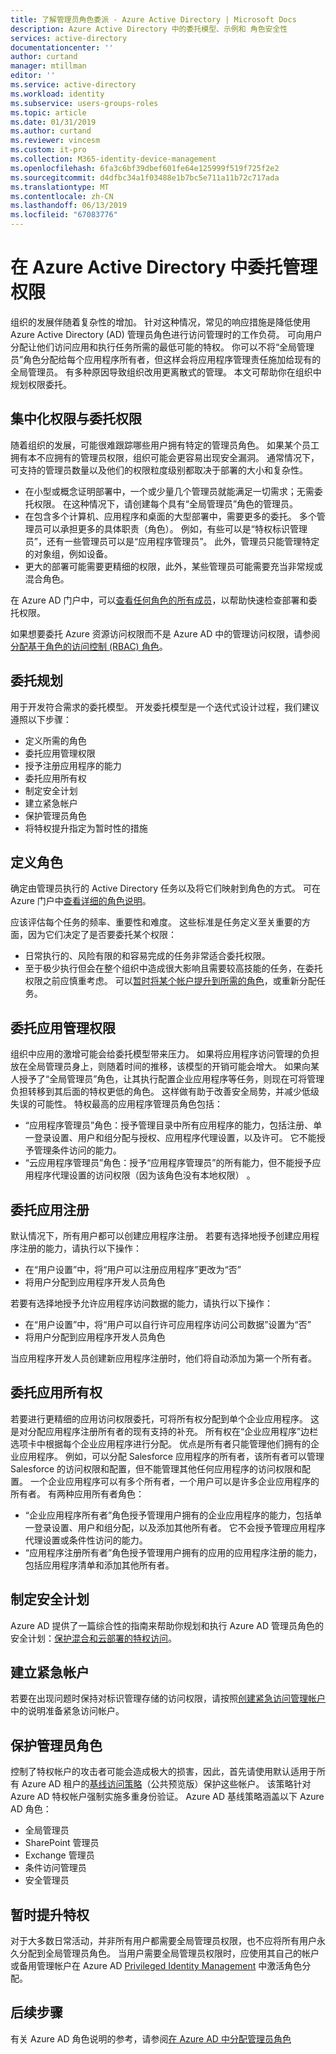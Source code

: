 ```yaml
---
title: 了解管理员角色委派 - Azure Active Directory | Microsoft Docs
description: Azure Active Directory 中的委托模型、示例和 角色安全性
services: active-directory
documentationcenter: ''
author: curtand
manager: mtillman
editor: ''
ms.service: active-directory
ms.workload: identity
ms.subservice: users-groups-roles
ms.topic: article
ms.date: 01/31/2019
ms.author: curtand
ms.reviewer: vincesm
ms.custom: it-pro
ms.collection: M365-identity-device-management
ms.openlocfilehash: 6fa3c6bf39dbef601fe64e125999f519f725f2e2
ms.sourcegitcommit: d4dfbc34a1f03488e1b7bc5e711a11b72c717ada
ms.translationtype: MT
ms.contentlocale: zh-CN
ms.lasthandoff: 06/13/2019
ms.locfileid: "67083776"
---
```

# <a name="delegate-administration-in-azure-active-directory"></a>在 Azure Active Directory 中委托管理权限

组织的发展伴随着复杂性的增加。 针对这种情况，常见的响应措施是降低使用 Azure Active Directory (AD) 管理员角色进行访问管理时的工作负荷。 可向用户分配让他们访问应用和执行任务所需的最低可能的特权。 你可以不将“全局管理员”角色分配给每个应用程序所有者，但这样会将应用程序管理责任施加给现有的全局管理员。 有多种原因导致组织改用更离散式的管理。 本文可帮助你在组织中规划权限委托。

<!--What about reporting? Who has which role and how do I audit?-->

## <a name="centralized-versus-delegated-permissions"></a>集中化权限与委托权限

随着组织的发展，可能很难跟踪哪些用户拥有特定的管理员角色。 如果某个员工拥有本不应拥有的管理员权限，组织可能会更容易出现安全漏洞。 通常情况下，可支持的管理员数量以及他们的权限粒度级别都取决于部署的大小和复杂性。

* 在小型或概念证明部署中，一个或少量几个管理员就能满足一切需求；无需委托权限。 在这种情况下，请创建每个具有“全局管理员”角色的管理员。
* 在包含多个计算机、应用程序和桌面的大型部署中，需要更多的委托。 多个管理员可以承担更多的具体职责（角色）。 例如，有些可以是“特权标识管理员”，还有一些管理员可以是“应用程序管理员”。 此外，管理员只能管理特定的对象组，例如设备。
* 更大的部署可能需要更精细的权限，此外，某些管理员可能需要充当非常规或混合角色。

在 Azure AD 门户中，可以[查看任何角色的所有成员](directory-manage-roles-portal.md)，以帮助快速检查部署和委托权限。

如果想要委托 Azure 资源访问权限而不是 Azure AD 中的管理访问权限，请参阅[分配基于角色的访问控制 (RBAC) 角色](../../role-based-access-control/role-assignments-portal.md)。

## <a name="delegation-planning"></a>委托规划

用于开发符合需求的委托模型。 开发委托模型是一个迭代式设计过程，我们建议遵照以下步骤：

* 定义所需的角色
* 委托应用管理权限
* 授予注册应用程序的能力
* 委托应用所有权
* 制定安全计划
* 建立紧急帐户
* 保护管理员角色
* 将特权提升指定为暂时性的措施

## <a name="define-roles"></a>定义角色

确定由管理员执行的 Active Directory 任务以及将它们映射到角色的方式。 可在 Azure 门户中[查看详细的角色说明](directory-manage-roles-portal.md)。

应该评估每个任务的频率、重要性和难度。 这些标准是任务定义至关重要的方面，因为它们决定了是否要委托某个权限：

* 日常执行的、风险有限的和容易完成的任务非常适合委托权限。
* 至于极少执行但会在整个组织中造成很大影响且需要较高技能的任务，在委托权限之前应慎重考虑。 可以[暂时将某个帐户提升到所需的角色](../active-directory-privileged-identity-management-configure.md)，或重新分配任务。

## <a name="delegate-app-administration"></a>委托应用管理权限

组织中应用的激增可能会给委托模型带来压力。 如果将应用程序访问管理的负担放在全局管理员身上，则随着时间的推移，该模型的开销可能会增大。 如果向某人授予了“全局管理员”角色，让其执行配置企业应用程序等任务，则现在可将管理负担转移到其后面的特权更低的角色。 这样做有助于改善安全局势，并减少低级失误的可能性。 特权最高的应用程序管理员角色包括：

* “应用程序管理员”角色：授予管理目录中所有应用程序的能力，包括注册、单一登录设置、用户和组分配与授权、应用程序代理设置，以及许可。  它不能授予管理条件访问的能力。
* “云应用程序管理员”角色：授予“应用程序管理员”的所有能力，但不能授予应用程序代理设置的访问权限（因为该角色没有本地权限）  。

## <a name="delegate-app-registration"></a>委托应用注册

默认情况下，所有用户都可以创建应用程序注册。 若要有选择地授予创建应用程序注册的能力，请执行以下操作：

* 在“用户设置”中，将“用户可以注册应用程序”更改为“否”  
* 将用户分配到应用程序开发人员角色

若要有选择地授予允许应用程序访问数据的能力，请执行以下操作：

* 在“用户设置”中，将“用户可以自行许可应用程序访问公司数据”设置为“否”  
* 将用户分配到应用程序开发人员角色

当应用程序开发人员创建新应用程序注册时，他们将自动添加为第一个所有者。

## <a name="delegate-app-ownership"></a>委托应用所有权

若要进行更精细的应用访问权限委托，可将所有权分配到单个企业应用程序。 这是对分配应用程序注册所有者的现有支持的补充。 所有权在“企业应用程序”边栏选项卡中根据每个企业应用程序进行分配。 优点是所有者只能管理他们拥有的企业应用程序。 例如，可以分配 Salesforce 应用程序的所有者，该所有者可以管理 Salesforce 的访问权限和配置，但不能管理其他任何应用程序的访问权限和配置。 一个企业应用程序可以有多个所有者，一个用户可以是许多企业应用程序的所有者。 有两种应用所有者角色：

* “企业应用程序所有者”角色授予管理用户拥有的企业应用程序的能力，包括单一登录设置、用户和组分配，以及添加其他所有者。  它不会授予管理应用程序代理设置或条件性访问的能力。
* “应用程序注册所有者”角色授予管理用户拥有的应用的应用程序注册的能力，包括应用程序清单和添加其他所有者。 

## <a name="develop-a-security-plan"></a>制定安全计划

Azure AD 提供了一篇综合性的指南来帮助你规划和执行 Azure AD 管理员角色的安全计划：[保护混合和云部署的特权访问](directory-admin-roles-secure.md)。

## <a name="establish-emergency-accounts"></a>建立紧急帐户

若要在出现问题时保持对标识管理存储的访问权限，请按照[创建紧急访问管理帐户](directory-emergency-access.md)中的说明准备紧急访问帐户。

## <a name="secure-your-administrator-roles"></a>保护管理员角色

控制了特权帐户的攻击者可能会造成极大的损害，因此，首先请使用默认适用于所有 Azure AD 租户的[基线访问策略](https://cloudblogs.microsoft.com/enterprisemobility/2018/06/22/baseline-security-policy-for-azure-ad-admin-accounts-in-public-preview/)（公共预览版）保护这些帐户。 该策略针对 Azure AD 特权帐户强制实施多重身份验证。 Azure AD 基线策略涵盖以下 Azure AD 角色：

* 全局管理员
* SharePoint 管理员
* Exchange 管理员
* 条件访问管理员
* 安全管理员

## <a name="elevate-privilege-temporarily"></a>暂时提升特权

对于大多数日常活动，并非所有用户都需要全局管理员权限，也不应将所有用户永久分配到全局管理员角色。 当用户需要全局管理员权限时，应使用其自己的帐户或备用管理帐户在 Azure AD [Privileged Identity Management](../active-directory-privileged-identity-management-configure.md) 中激活角色分配。

## <a name="next-steps"></a>后续步骤

有关 Azure AD 角色说明的参考，请参阅[在 Azure AD 中分配管理员角色](directory-assign-admin-roles.md)
